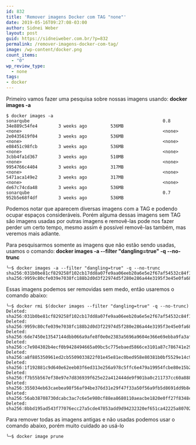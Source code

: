 ```yaml
---
id: 832
title: 'Remover imagens Docker com TAG "none"'
date: 2019-05-16T09:27:08-03:00
author: Sidnei Weber
layout: post
guid: https://sidneiweber.com.br/?p=832
permalink: /remover-imagens-docker-com-tag/
image: /wp-content/docker.png
count_items:
  - "0"
wp_review_type:
  - none
tags:
- docker
---
```


Primeiro vamos fazer uma pesquisa sobre nossas imagens usando: **docker images -a**

```shell
$ docker images -a
sonarqube                                                   0.8                 34e889c54fe4        3 weeks ago         536MB
<none>                                                      <none>               2e0435619f04        3 weeks ago         536MB
<none>                                                      <none>               e08451c98fcb        3 weeks ago         536MB
<none>                                                      <none>               3cbb4fa1d367        3 weeks ago         510MB
<none>                                                      <none>               9954766c4404        3 weeks ago         317MB
<none>                                                      <none>               5471aca149e2        3 weeks ago         317MB
<none>                                                      <none>               de67c74cda48        3 weeks ago         536MB
sonarqube                                                   0.7                 952b5e68f4df        3 weeks ago         536MB
```

Podemos notar que aparecem diversas imagens com a TAG <none> e podendo ocupar espaços consideráveis. Porém alguma dessas imagens sem TAG são imagens usadas por outras imagens e removê-las pode nos fazer perder um certo tempo, mesmo assim é possível removê-las também, mas veremos mais adiante.

Para pesquisarmos somente as imagens que não estão sendo usadas, usamos o comando:<strong> docker images -a --filter "dangling=true" -q --no-trunc</strong>


```shell
╰─$ docker images -a --filter "dangling=true" -q --no-trunc
sha256:031b0be81cf829258f102cb17dd8a07fe9aa06eeb20a6e5e2f67af54532c84f1
sha256:9959c80cfe039e7038fc188b2d0d3f22974d5f280e286a44e3195f3e45e0fa68</pre>
```
Essas imagens podemos ser removidas sem medo, então usaremos o comando abaixo:


```shell
╰─$ docker rmi $(docker images --filter "dangling=true" -q --no-trunc)                                               
Deleted: sha256:031b0be81cf829258f102cb17dd8a07fe9aa06eeb20a6e5e2f67af54532c84f1
Deleted: sha256:9959c80cfe039e7038fc188b2d0d3f22974d5f280e286a44e3195f3e45e0fa68
Deleted: sha256:6de7450e13547144dbb066a9afe8f0e0e2383a5696a9604e366e69ebba9fa3af
Deleted: sha256:c7e984302b4ecf0b9428494665a09bc5c775ebaed5866ce3101a87c786741e29
Deleted: sha256:a8f885350961ed2cb5509033822f01e45e81ec0bed958e80381b0bf5529e14c9
Deleted: sha256:1f192881c9d640e62eeb03f6ed313e256a978c5ffc6e479a19954fcbe80e15b2
Deleted: sha256:f7b55b567ef38e97e7d836939f625e22a412444de9f901ba0c211737cc60a888
Deleted: sha256:355034eb63caebea98f56af94be376d31e29f47f33a50f56a9fb5d8691dd9b8e
Deleted: sha256:56ab38708730dcabc3ac7c6e5e980cf88ea8680110aeacbe1820e0ff27f8348c
Deleted: sha256:8bbd195ad543f77076ecc27a5cde47853add9d94232320ef651ca42225a80702
```

Para remover todas as imagens antigas e não usadas podemos usar o comando abaixo, porém muito cuidado ao usá-lo

```shell
╰─$ docker image prune
```
